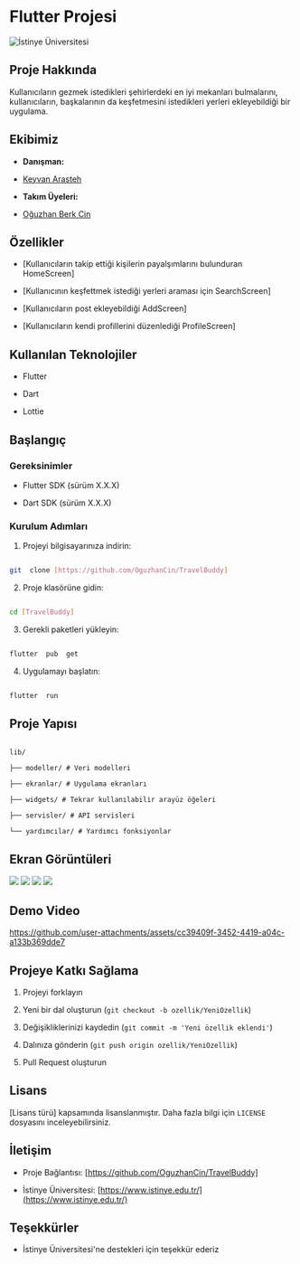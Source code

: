 
# Flutter Projesi


![İstinye Üniversitesi](https://www.unitededucation.com/linklogoch/istinye-university-logo.png)


## Proje Hakkında

Kullanıcıların gezmek istedikleri şehirlerdeki en iyi mekanları bulmalarını, kullanıcıların, başkalarının da keşfetmesini istedikleri yerleri ekleyebildiği bir uygulama.



  

## Ekibimiz

-  **Danışman:**  
- [Keyvan Arasteh](https://github.com/keyvanarasteh)


-  **Takım Üyeleri:**

- [Oğuzhan Berk Cin](https://github.com/OguzhanCin)

  

## Özellikler

- [Kullanıcıların takip ettiği kişilerin payalşımlarını bulunduran HomeScreen]

- [Kullanıcının keşfettmek istediği yerleri araması için SearchScreen]

- [Kullanıcıların post ekleyebildiği AddScreen]

- [Kullanıcıların kendi profillerini düzenlediği ProfileScreen]
  

## Kullanılan Teknolojiler

- Flutter

- Dart

- Lottie


## Başlangıç

  

### Gereksinimler

- Flutter SDK (sürüm X.X.X)

- Dart SDK (sürüm X.X.X)

  
### Kurulum Adımları

1. Projeyi bilgisayarınıza indirin:

```bash

git  clone [https://github.com/OguzhanCin/TravelBuddy]

```

  

2. Proje klasörüne gidin:

```bash

cd [TravelBuddy]

```

  

3. Gerekli paketleri yükleyin:

```bash

flutter  pub  get

```

  

4. Uygulamayı başlatın:

```bash

flutter  run

```

  

## Proje Yapısı

```

lib/

├── modeller/ # Veri modelleri

├── ekranlar/ # Uygulama ekranları

├── widgets/ # Tekrar kullanılabilir arayüz öğeleri

├── servisler/ # API servisleri

└── yardımcılar/ # Yardımcı fonksiyonlar

```

  

## Ekran Görüntüleri

![](assets/images/UygulamaEkranları/HomeScreen.png)
![](assets/images/UygulamaEkranları/SearchScreen.png)
![](assets/images/UygulamaEkranları/AddScreen.png)
![](assets/images/UygulamaEkranları/ProfileScreen.png)

## Demo Video

  https://github.com/user-attachments/assets/cc39409f-3452-4419-a04c-a133b369dde7

## Projeye Katkı Sağlama

1. Projeyi forklayın

2. Yeni bir dal oluşturun (`git checkout -b ozellik/YeniOzellik`)

3. Değişikliklerinizi kaydedin (`git commit -m 'Yeni özellik eklendi'`)

4. Dalınıza gönderin (`git push origin ozellik/YeniOzellik`)

5. Pull Request oluşturun

  

## Lisans

[Lisans türü] kapsamında lisanslanmıştır. Daha fazla bilgi için `LICENSE` dosyasını inceleyebilirsiniz.

  

## İletişim

- Proje Bağlantısı: [https://github.com/OguzhanCin/TravelBuddy]

- İstinye Üniversitesi: [https://www.istinye.edu.tr/](https://www.istinye.edu.tr/)

  

## Teşekkürler

- İstinye Üniversitesi'ne destekleri için teşekkür ederiz


  
  